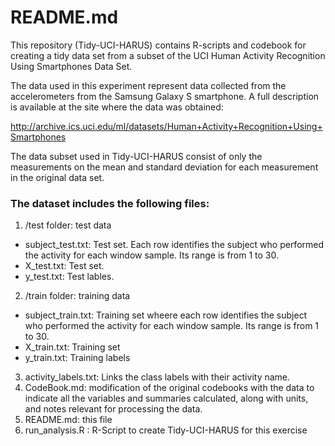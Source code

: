 README.md
========================================================

This repository (Tidy-UCI-HARUS) contains R-scripts and codebook for creating a tidy data set from a subset of the UCI Human Activity Recognition Using Smartphones Data Set.

The data used in this experiment represent data collected from the accelerometers from the Samsung Galaxy S smartphone. A full description is available at the site where the data was obtained:

http://archive.ics.uci.edu/ml/datasets/Human+Activity+Recognition+Using+Smartphones

The data subset used in Tidy-UCI-HARUS consist of only the measurements on the mean and standard deviation for each measurement in the original data set. 

### The dataset includes the following files:

1. /test folder: test data 
  + subject_test.txt: Test set. Each row identifies the subject who performed the activity for each window sample. Its range is from 1 to 30. 
  + X_test.txt: Test set.
  + y_test.txt: Test lables.
2. /train folder: training data
  + subject_train.txt: Training set wheere each row identifies the subject who performed the activity for each window sample. Its range is from 1 to 30. 
  + X_train.txt: Training set
  + y_train.txt: Training labels
3. activity_labels.txt:  Links the class labels with their activity name.
4. CodeBook.md: modification of the original codebooks with the data to indicate all the variables and summaries calculated, along with units, and notes  relevant for processing the data.
5. README.md: this file
6. run_analysis.R : R-Script to create Tidy-UCI-HARUS for this exercise


